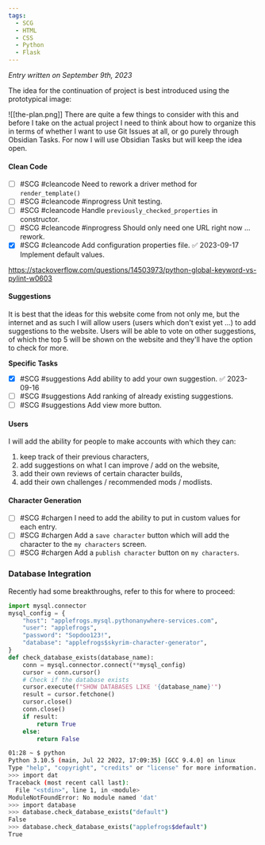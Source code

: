 ```yaml
---
tags:
  - SCG
  - HTML
  - CSS
  - Python
  - Flask
---
```

*Entry written on September 9th, 2023*

The idea for the continuation of project is best introduced using the prototypical image:

![[the-plan.png]]
There are quite a few things to consider with this and before I take on the actual project I need to think about how to organize this in terms of whether I want to use Git Issues at all, or go purely through Obsidian Tasks. For now I will use Obsidian Tasks but will keep the idea open.

#### Clean Code
- [ ] #SCG #cleancode Need to rework a driver method for `render_template()`
- [ ] #SCG #cleancode #inprogress Unit testing.
- [ ] #SCG #cleancode Handle `previously_checked_properties` in constructor.
- [ ] #SCG #cleancode #inprogress Should only need one URL right now ... rework.
- [x] #SCG #cleancode Add configuration properties file. ✅ 2023-09-17
	Implement default values.

https://stackoverflow.com/questions/14503973/python-global-keyword-vs-pylint-w0603
#### Suggestions
It is best that the ideas for this website come from not only me, but the internet and as such I will allow users (users which don't exist yet ...) to add suggestions to the website. Users will be able to vote on other suggestions, of which the top 5 will be shown on the website and they'll have the option to check for more.

**Specific Tasks**
- [x] #SCG #suggestions Add ability to add your own suggestion. ✅ 2023-09-16
- [ ] #SCG #suggestions Add ranking of already existing suggestions.
- [ ] #SCG #suggestions Add view more button.

#### Users
I will add the ability for people to make accounts with which they can:
1) keep track of their previous characters,
2) add suggestions on what I can improve / add on the website,
3) add their own reviews of certain character builds,
4) add their own challenges / recommended mods / modlists.

#### Character Generation
- [ ] #SCG #chargen I need to add the ability to put in custom values for each entry.
- [ ] #SCG #chargen Add a `save character` button which will add the character to the `my characters` screen.
- [ ] #SCG #chargen  Add a `publish character` button on `my characters`.

### Database Integration
Recently had some breakthroughs, refer to this for where to proceed:
```python
import mysql.connector
mysql_config = {
    "host": "applefrogs.mysql.pythonanywhere-services.com",
    "user": "applefrogs",
    "password": "Sopdoo123!",
    "database": "applefrogs$skyrim-character-generator",
}
def check_database_exists(database_name):
    conn = mysql.connector.connect(**mysql_config)
    cursor = conn.cursor()
    # Check if the database exists
    cursor.execute(f"SHOW DATABASES LIKE '{database_name}'")
    result = cursor.fetchone()
    cursor.close()
    conn.close()
    if result:
        return True
    else:
        return False
```

```bash
01:28 ~ $ python
Python 3.10.5 (main, Jul 22 2022, 17:09:35) [GCC 9.4.0] on linux
Type "help", "copyright", "credits" or "license" for more information.
>>> import dat
Traceback (most recent call last):
  File "<stdin>", line 1, in <module>
ModuleNotFoundError: No module named 'dat'
>>> import database
>>> database.check_database_exists("default")
False
>>> database.check_database_exists("applefrogs$default")
True
```